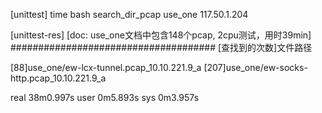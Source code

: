 [unittest]
time bash search_dir_pcap use_one 117.50.1.204

[unittest-res]
[doc: use_one文档中包含148个pcap, 2cpu测试，用时39min]
#####################################
[查找到的次数]文件路径

[88]use_one/ew-lcx-tunnel.pcap_10.10.221.9_a
[207]use_one/ew-socks-http.pcap_10.10.221.9_a

real    38m0.997s
user    0m5.893s
sys 0m3.957s

